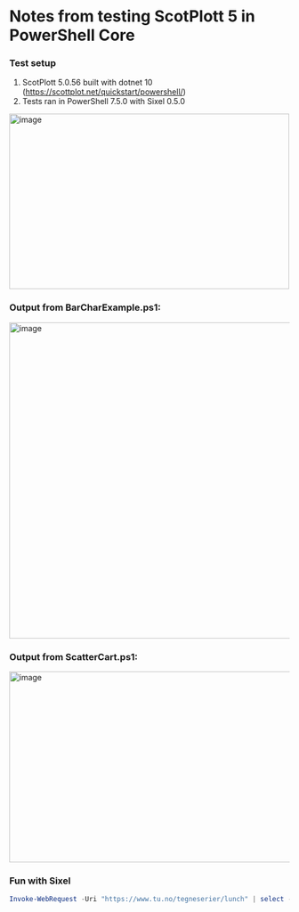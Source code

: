 # Notes from testing ScotPlott 5 in PowerShell Core

### Test setup
1. ScotPlott 5.0.56 built with dotnet 10 (https://scottplot.net/quickstart/powershell/)
2. Tests ran in PowerShell 7.5.0 with Sixel 0.5.0
<img width="503" height="315" alt="image" src="https://github.com/user-attachments/assets/847d7135-bebf-4941-ad5e-7de387380063" />

### Output from BarCharExample.ps1:
<img width="907" height="568" alt="image" src="https://github.com/user-attachments/assets/cc082756-d9d3-4e54-b64a-6139b773f0af" />

### Output from ScatterCart.ps1:
<img width="574" height="343" alt="image" src="https://github.com/user-attachments/assets/80501881-57e6-441e-84c9-d56061f51dca" />

### Fun with Sixel
```PowerShell
Invoke-WebRequest -Uri "https://www.tu.no/tegneserier/lunch" | select -ExpandProperty images | ? {$_.OuterHTML -match 'lunch'} | select -ExpandProperty src | % {ConvertTo-Sixel -Url $_}
```
